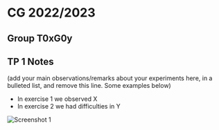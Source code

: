 # CG 2022/2023

## Group T0xG0y

## TP 1 Notes

(add your main observations/remarks about your experiments here, in a bulleted list, and remove this line. Some examples below)

- In exercise 1 we observed X
- In exercise 2 we had difficulties in Y

![Screenshot 1](screenshots/cg-t0xgxx-tp1-n.png)
